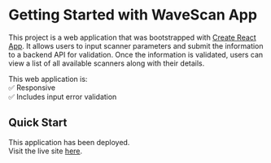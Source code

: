 # Getting Started with WaveScan App

This project is a web application that was bootstrapped with [Create React App](https://github.com/facebook/create-react-app). It allows users to input scanner parameters and submit the information to a backend API for validation.
Once the information is validated, users can view a list of all available scanners along with their details.

This web application is:\
:white_check_mark: Responsive\
:white_check_mark: Includes input error validation

## Quick Start

This application has been deployed.\
Visit the live site [here](https://bernicetoh.github.io/wavescan-assesment/).
